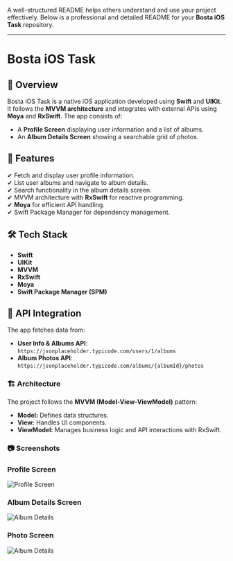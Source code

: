 A well-structured README helps others understand and use your project effectively. Below is a professional and detailed README for your **Bosta iOS Task** repository.

---

# Bosta iOS Task  

## 📌 Overview  
Bosta iOS Task is a native iOS application developed using **Swift** and **UIKit**. It follows the **MVVM architecture** and integrates with external APIs using **Moya** and **RxSwift**. The app consists of:  
- A **Profile Screen** displaying user information and a list of albums.  
- An **Album Details Screen** showing a searchable grid of photos.  

## 🚀 Features  
✔ Fetch and display user profile information.  
✔ List user albums and navigate to album details.  
✔ Search functionality in the album details screen.  
✔ MVVM architecture with **RxSwift** for reactive programming.  
✔ **Moya** for efficient API handling.  
✔ Swift Package Manager for dependency management.  

## 🛠 Tech Stack  
- **Swift**  
- **UIKit**  
- **MVVM**  
- **RxSwift**  
- **Moya**  
- **Swift Package Manager (SPM)**  

## 📡 API Integration  
The app fetches data from:  
- **User Info & Albums API**: `https://jsonplaceholder.typicode.com/users/1/albums`  
- **Album Photos API**: `https://jsonplaceholder.typicode.com/albums/{albumId}/photos`  

### 🏗 Architecture  
The project follows the **MVVM (Model-View-ViewModel)** pattern:  
- **Model:** Defines data structures.  
- **View:** Handles UI components.  
- **ViewModel:** Manages business logic and API interactions with RxSwift.  

### 📷 Screenshots  
### Profile Screen  
![Profile Screen](Screenshots/profile.png)

### Album Details Screen  
![Album Details](Screenshots/Album.png)
### Photo Screen  
![Album Details](Screenshots/Photo.png)

